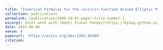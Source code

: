 ```yaml
---
title: "Inversion Formulas for the <i>j</i>-function Around Elliptic Points"
collection: publications
permalink: /publication/2009-10-01-paper-title-number-1
excerpt: Joint work with [Badri Vishal Pandey](https://bp3aq.github.io/). Archiv der Mathematik.  Recommended for publication. [arxiv link](https://arxiv.org/abs/2202.08189)
date: 2022-06-06
venue: #
paperurl: 'https://arxiv.org/abs/2202.08189'
citation: 
---
```




